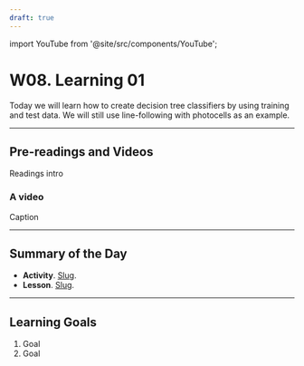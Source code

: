 ```yaml
---
draft: true
---
```


import YouTube from '@site/src/components/YouTube';


# W08. Learning 01
Today we will learn how to create decision tree classifiers by using training and test data. We will still use line-following with photocells as an example.

---
## Pre-readings and Videos
Readings intro

### A video
<YouTube id="id" />
Caption


---
## Summary of the Day

- **Activity**. [Slug](/teaching/activities/LINK.md).
- **Lesson**. [Slug](/teaching/lessons/LINK.md).

---
## Learning Goals
1. Goal
2. Goal